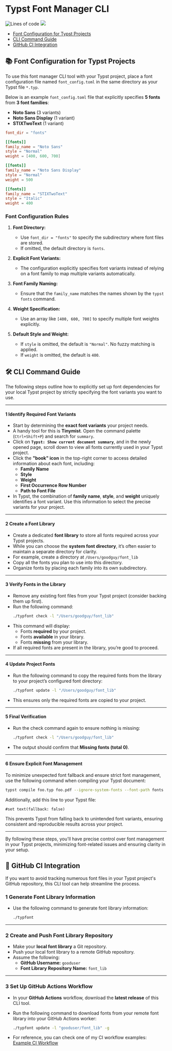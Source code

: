 # Typst Font Manager CLI

![Lines of code](https://tokei.rs/b1/github/hooyuser/typst_font_manager) ![](https://img.shields.io/github/repo-size/hooyuser/typst_font_manager?style=plastic
)

- [Font Configuration for Typst Projects](#font-configuration-for-typst-projects)
- [CLI Command Guide](#cli-command-guide)
- [GitHub CI Integration](#gitHub-ci-integration)

<a name="font-configuration-for-typst-projects"/>

## 📚 **Font Configuration for Typst Projects**

To use this font manager CLI tool with your Typst project, place a font configuration file named `font_config.toml` in the same directory as your Typst file `*.typ`.

Below is an example `font_config.toml` file that explicitly specifies **5 fonts** from **3 font families**:  
- **Noto Sans** (3 variants)  
- **Noto Sans Display** (1 variant)  
- **STIXTwoText** (1 variant)  

```toml
font_dir = "fonts"

[[fonts]]
family_name = "Noto Sans"
style = "Normal"
weight = [400, 600, 700]

[[fonts]]
family_name = "Noto Sans Display"
style = "Normal"
weight = 500

[[fonts]]
family_name = "STIXTwoText"
style = "Italic"
weight = 400
```

### **Font Configuration Rules**

1. **Font Directory:**  
   - Use `font_dir = "fonts"` to specify the subdirectory where font files are stored.  
   - If omitted, the default directory is `fonts`.

2. **Explicit Font Variants:**  
   - The configuration explicitly specifies font variants instead of relying on a font family to map multiple variants automatically.

3. **Font Family Naming:**  
   - Ensure that the `family_name` matches the names shown by the `typst fonts` command.

4. **Weight Specification:**  
   - Use an array like `[400, 600, 700]` to specify multiple font weights explicitly.

5. **Default Style and Weight:**  
   - If `style` is omitted, the default is `"Normal"`. No fuzzy matching is applied.  
   - If `weight` is omitted, the default is `400`.

<a name="cli-command-guide"/>

## 🛠️ **CLI Command Guide**

The following steps outline how to explicitly set up font dependencies for your local Typst project by strictly specifying the font variants you want to use.

---

#### **1 Identify Required Font Variants**  

- Start by determining the **exact font variants** your project needs.  
- A handy tool for this is **Tinymist**. Open the command palette (`Ctrl+Shift+P`) and search for `summary`.  
- Click on **`Typst: Show current document summary`**, and in the newly opened page, scroll down to view all fonts currently used in your Typst project.  
- Click the **"book" icon** in the top-right corner to access detailed information about each font, including:  
   - **Family Name**  
   - **Style**  
   - **Weight**  
   - **First Occurrence Row Number**  
   - **Path to Font File**  
- In Typst, the combination of **family name**, **style**, and **weight** uniquely identifies a font variant. Use this information to select the precise variants for your project.

---

#### **2 Create a Font Library**  

- Create a dedicated **font library** to store all fonts required across your Typst projects.  
- While you can choose the **system font directory**, it’s often easier to maintain a separate directory for clarity.  
- For example, create a directory at `/Users/goodguy/font_lib`
- Copy all the fonts you plan to use into this directory.
- Organize fonts by placing each family into its own subdirectory.

---


#### **3 Verify Fonts in the Library**  

- Remove any existing font files from your Typst project (consider backing them up first).  
- Run the following command:  
   ```sh
   ./typfont check -l "/Users/goodguy/font_lib"
   ```  
- This command will display:  
   - Fonts **required** by your project.  
   - Fonts **available** in your library.  
   - Fonts **missing** from your library.  
- If all required fonts are present in the library, you’re good to proceed.

---

#### **4 Update Project Fonts**  

- Run the following command to copy the required fonts from the library to your project’s configured font directory:  
   ```sh
   ./typfont update -l "/Users/goodguy/font_lib"
   ```  
- This ensures only the required fonts are copied to your project.

---

#### **5 Final Verification**  

- Run the check command again to ensure nothing is missing:  
   ```sh
   ./typfont check -l "/Users/goodguy/font_lib"
   ```  
- The output should confirm that **Missing fonts (total 0)**.

---

#### **6 Ensure Explicit Font Management**  

To minimize unexpected font fallback and ensure strict font management, use the following command when compiling your Typst document:  
```sh
typst compile foo.typ foo.pdf --ignore-system-fonts --font-path fonts
```

Additionally, add this line to your Typst file:  
```typst
#set text(fallback: false)
```

This prevents Typst from falling back to unintended font variants, ensuring consistent and reproducible results across your project.

---

By following these steps, you'll have precise control over font management in your Typst projects, minimizing font-related issues and ensuring clarity in your setup.

<a name="gitHub-ci-integration"/>

## 🚀 **GitHub CI Integration**

If you want to avoid tracking numerous font files in your Typst project's GitHub repository, this CLI tool can help streamline the process.

### **1 Generate Font Library Information**  
- Use the following command to generate font library information:  
   ```sh
   ./typfont
   ```  

---

### **2 Create and Push Font Library Repository**  
- Make your **local font library** a Git repository.  
- Push your local font library to a remote GitHub repository.  
- Assume the following:  
   - **GitHub Username:** `gooduser`  
   - **Font Library Repository Name:** `font_lib`

---

### **3 Set Up GitHub Actions Workflow**  
- In your **GitHub Actions** workflow, download the **latest release** of this CLI tool.  
- Run the following command to download fonts from your remote font library into your GitHub Actions worker:  
   ```sh
   ./typfont update -l "gooduser/font_lib" -g
   ```  

- For reference, you can check one of my CI workflow examples:  
   [Example CI Workflow](https://github.com/hooyuser/functional_analysis/blob/main/.github/workflows/generate_release_pdf.yml)





